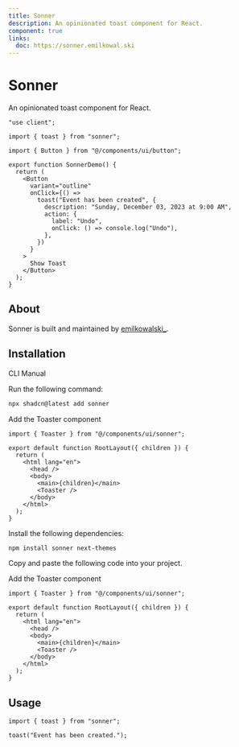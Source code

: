 ```yaml
---
title: Sonner
description: An opinionated toast component for React.
component: true
links:
  doc: https://sonner.emilkowal.ski
---
```


# Sonner

An opinionated toast component for React.

```tsx
"use client";

import { toast } from "sonner";

import { Button } from "@/components/ui/button";

export function SonnerDemo() {
  return (
    <Button
      variant="outline"
      onClick={() =>
        toast("Event has been created", {
          description: "Sunday, December 03, 2023 at 9:00 AM",
          action: {
            label: "Undo",
            onClick: () => console.log("Undo"),
          },
        })
      }
    >
      Show Toast
    </Button>
  );
}
```

## About

Sonner is built and maintained by [emilkowalski\_](https://twitter.com/emilkowalski_).

## Installation

<CodeTabs>

<TabsList>
  <TabsTrigger value="cli">CLI</TabsTrigger>
  <TabsTrigger value="manual">Manual</TabsTrigger>
</TabsList>
<TabsContent value="cli">

<Steps>

<Step>Run the following command:</Step>

```bash
npx shadcn@latest add sonner
```

<Step>Add the Toaster component</Step>

```tsx title="app/layout.tsx" {1,9}
import { Toaster } from "@/components/ui/sonner";

export default function RootLayout({ children }) {
  return (
    <html lang="en">
      <head />
      <body>
        <main>{children}</main>
        <Toaster />
      </body>
    </html>
  );
}
```

</Steps>

</TabsContent>

<TabsContent value="manual">

<Steps>

<Step>Install the following dependencies:</Step>

```bash
npm install sonner next-themes
```

<Step>Copy and paste the following code into your project.</Step>

<ComponentSource name="sonner" title="components/ui/sonner.tsx" />

<Step>Add the Toaster component</Step>

```tsx title="app/layout.tsx" {1,9}
import { Toaster } from "@/components/ui/sonner";

export default function RootLayout({ children }) {
  return (
    <html lang="en">
      <head />
      <body>
        <main>{children}</main>
        <Toaster />
      </body>
    </html>
  );
}
```

</Steps>

</TabsContent>

</CodeTabs>

## Usage

```tsx
import { toast } from "sonner";
```

```tsx
toast("Event has been created.");
```
